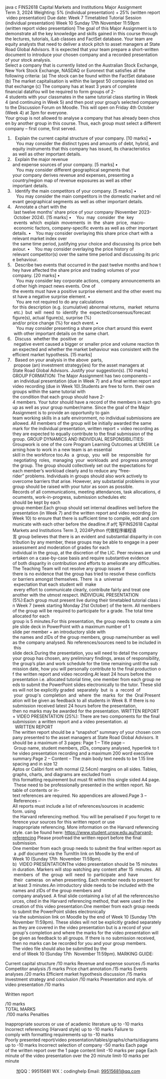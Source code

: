 java c
FINS2618 Capital Markets and Institutions
Major Assignment
Term 3, 2024
Weighting:
5% (individual presentation) + 25% (written report  video presentation)
Due date:
Week 7 Timetabled Tutorial Session (individual presentation)
Week 10 Sunday 17th November 11:59pm (written report  video presentation)
The goal of this Major Assignment is to demonstrate all the key knowledge and skills gained in this course through the lectures, tutorials, iLab classes and FactSet database.
Your team are equity analysts that need to deliver a stock pitch to asset managers at State Road Global Advisors. It is expected that your team prepare a short-written document to introduce your chosen company and a recorded presentation of your stock analysis.
Select a company that is currently listed on the Australian Stock Exchange, New York Stock Exchange, NASDAQ or Euronext that satisfies all the following criteria:
(a) The stock can be found within the FactSet database
(b) The market capitalisation is within the largest 50 companies listed on that exchange
(c) The company has at least 3 years of complete financial dataYou will be required to form groups of 2-4 students with your classmates in the same tutorial class starting in Week 4 (and continuing in Week 5) and then post your group’s selected company to the Discussion Forum on Moodle. This will open on Friday 4th October (Week 4) at 3pm for everyone. Your group is not allowed to analyse a company that has already been chosen by another group in this course. Thus, each group must select a different company – first come, first served.
1.   Explain the current capital structure of your company. [10 marks]
•    You may consider the distinct types and amounts of debt, hybrid, and equity instruments that this company has issued, its characteristics as well as other important details.
2.   Explain the major revenue and expense sources of your company. [5 marks]
•    You may consider different geographical segments that your company derives revenue and expenses, presenting a country/region map of revenue exposures as well as other important details.
3.   Identify the main competitors of your company. [5 marks]
•    You may consider the main competitors in the domestic market and relevant geographical segments as well as other important details.
4.   Annotate a chart with the  last twelve months’ share price of your company (November 2023- October 2024). [15 marks]
•    You  may  consider  the  key  events  which  explain  movements  in  the  share  price,  macro- economic factors, company-specific events as well as other important details.
•    You may consider overlaying this share price chart with a relevant market index over the same time period, justifying your choice and discussing its price behaviour.
•    You may consider overlaying the price history of relevant competitor(s) over the same time period and discussing its price behaviour.
5.   Describe two events that occurred in the past twelve months and how they have affected the share price and trading volumes of your company. [20 marks]
•    You may consider key corporate actions, company announcements and other high impact news events. One of the events must have a positive surprise element and the other event must have a negative surprise element.
•    You are not required to do any calculations for this description (e.g. (cumulative) abnormal returns,  market  returns  etc.)  but  will  need  to  identify  the  expected/consensus/forecast figure(s), actual figure(s), surprise (%) and/or price change (%) for each event.
•    You may consider presenting a share price chart around this event  with other important details on the same chart.
6.   Discuss  whether the  positive  or  negative event caused a bigger or smaller price and volume reaction than expected and whether the market behaviour was consistent with the efficient market hypothesis. [15 marks]
7.   Based on your analysis in the above  parts,  propose (an) investment strategy(ies) for the asset managers at State Road Global Advisors. Justify your suggestion(s). [10 marks]
GROUP FORMATION:
The Major Assignment has two components – an individual presentation (due in Week 7) and a final written report and video recording (due in Week 10).Students are free to form. their own groups within the same tutorial with the condition that each group should have 2-4 members. Your tutor should have a record of the members in each group as well as your group number/name.
Since the goal of the Major Assignment is to provide an opportunity to gain team working skills in a safe environment, no individual submissions are allowed.
All members of the group will be initially awarded the same mark for the individual presentation, written report + video recording as they are expected to equally contribute to the final submission of the group.
GROUP DYNAMICS AND INDIVIDUAL RESPONSIBILITIES:
Groupwork is one of the core Program Learning Outcomes at UNSW. Learning how to work in a new team is an essential skill in the workforce too.As  a  group,  you  will  be  responsible  for  negotiating  roles,  managing  your  workloads  and  progress amongst the group. The group should collectively set out the expectations for each member’s workload clearly and to reduce any “free-rider” problems.
Individuals in groups should also work actively to overcome barriers that arise. However, any substantial problems in your group should be raised with your tutor as soon as possible.
Records of all communications, meeting attendances, task allocations, documents, work-in-progress, submission schedules etc should be kept by each group member.Each group should set internal deadlines well before the presentation (in Week 7) and the written report and video recording (in Week 10) to ensure that there is sufficient time to compile, edit and communicate with each other before the deadline.If a代 写FINS2618 Capital Markets and Institutions Term 3, 2024Python
代做程序编程语言 group believes that there is an evident and substantial disparity in contribution by any member, these groups may be able to engage in a peer assessment and moderation of grades for each individual in the group, at the discretion of the LIC. Peer reviews are undertaken on a case-by-case basis and require substantive evidence of both disparity in contribution and efforts to ameliorate any difficulties.
The Teaching Team will not resolve any group issues if there is no evidence that the group has tried to resolve these conflicts or barriers amongst themselves.
There  is a  universal  expectation that each student will  make  every effort to communicate clearly, contribute fairly and treat one another with the utmost respect.
INDIVIDUAL PRESENTATION (5%):Each group must present live during their timetabled tutorial class in Week 7 (week starting Monday 21st October) of the term. All members of the group will be required to participate for a grade. The total time allocated for each group is 5 minutes.For this presentation, the group needs to create a simple slide deck in PowerPoint with a maximum number of 1 slide per member + an introductory slide with the names and zIDs of the group members, group name/number as well as the company analysed. No references/sources need to be included in this slide deck.During the presentation, you will need to detail the company your group has chosen, any preliminary findings, areas of responsibility, the group’s plan and work schedule for the time remaining until the submission date, how you will personally contribute to the final production of the written report and video recording.At least 24 hours before the presentation i.e. allocated tutorial time, one member from each group needs to submit the PowerPoint slides electronically to the tutor. These slides will not be explicitly graded  separately  but  is  a  record  of  your  group's  completion  and  where  the  marks  for  the  Oral Presentation will be given as feedback to all students in Week 8. If there is no submission received latest 24 hours before the presentation, then no marks may be awarded for the presentation.
WRITTEN REPORT + VIDEO PRESENTATION (25%):
There are two components for the final submission: a written report and a video presentation.
a)   WRITTEN REPORT
The written report should be a “snapshot” summary of your chosen company presented to the asset managers at State Road Global Advisors. It should be a maximum of 3 pages:
Page 1 – Title page – Group name, student members, zIDs, company analysed, hyperlink to the video presentation recording and a maximum 200 word executive summary.Page 2 – Content – The main body text needs to be 1.15 line spacing and in size 12 Aptos or Calibri font with normal (2.54cm) margins on all sides. Tables, graphs, charts, and diagrams are excluded from this formatting requirement but must fit within this single sided A4 page. These need to be professionally presented in the written report. No table of contents or in-text references are required. No appendices are allowed.Page 3 – References – All reports must include a list of references/sources in academic form. using the Harvard referencing method. You will be penalised if you forget to reference your sources for this written report or use inappropriate referencing. More information on the Harvard referencing style. can be found here:
https://www.student.unsw.edu.au/harvard-referencing
Please proofread the written report before the final submission.
One member from each group needs to submit the final written report as a .pdf document via the TurnItIn link on Moodle by the end of Week 10 (Sunday 17th  November 11:59pm).
b)  VIDEO PRESENTATIONThe video presentation should be 15 minutes in duration. Markers will stop watching any content after 15  minutes.  All  members  of  the  group  will  need  to  participate  and  have  their  cameras  on when presenting. Each member needs to present for at least 3 minutes.An introductory slide needs to be included with the names and zIDs of the group members and company analysed. A final slide containing a list of all the references/sources, cited in the Harvard referencing method, that were used in the creation of this video presentation.One member from each group needs to submit the PowerPoint slides electronically via the submission link on Moodle by the end of Week 10 (Sunday 17th  November 11:59pm). These slides will not be explicitly graded separately as they are covered in the video presentation but is a record of your group's completion and where the marks for the video presentation will be given as feedback to all groups. If there is no submission received, then no marks can be recorded for you and your group members. The video file should also be submitted by the end of Week 10 (Sunday 17th  November 11:59pm).
MARKING GUIDE:

Current capital structure
/10 marks
Revenue and expense sources
/5 marks
Competitor analysis
/5 marks
Price chart annotation
/15 marks
Events analyses
/20 marks
Efficient market hypothesis discussion
/15 marks
Investment strategy and conclusion
/10 marks
Presentation and style. of video presentation
/10 marks

Written report

/10 marks
TOTAL MARKS                                                                                                        /100 marks
Penalties

Inappropriate sources or use of academic literature
up to -10 marks
Incorrect referencing (Harvard style)
up to -10 marks
Failure to comply with formatting requirements
up to -10 marks
Poorly presented report/video presentation/tables/graphs/charts/diagrams
up to -10 marks
Incorrect selection of company
-50 marks
Each page of the written report over the 1 page content limit
-10 marks per page
Each minute of the video presentation over the 20 minute limit-10 marks per minute


         
加QQ：99515681  WX：codinghelp  Email: 99515681@qq.com
